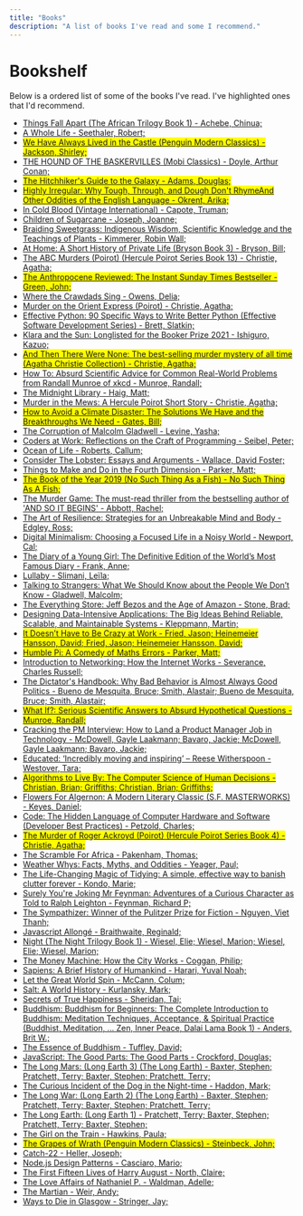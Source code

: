```yaml
---
title: "Books"
description: "A list of books I've read and some I recommend."
---
```

# Bookshelf 

Below is a ordered list of some of the books I've read. I've highlighted ones that I'd recommend.
- <a href='https://read.amazon.co.uk/?asin=B00C7EGV5U' target='blank'>Things Fall Apart (The African Trilogy Book 1) - Achebe, Chinua; </a>
- <a href='https://read.amazon.co.uk/?asin=B00UXKJ1TI' target='blank'>A Whole Life - Seethaler, Robert; </a>
- <mark><a href='https://read.amazon.co.uk/?asin=B002RUA538' target='blank'>We Have Always Lived in the Castle (Penguin Modern Classics) - Jackson, Shirley; </a></mark>
- <a href='https://read.amazon.co.uk/?asin=B07K51TXNT' target='blank'>THE HOUND OF THE BASKERVILLES (Mobi Classics) - Doyle, Arthur Conan; </a>
- <mark><a href='https://read.amazon.co.uk/?asin=B003GK2180' target='blank'>The Hitchhiker's Guide to the Galaxy - Adams, Douglas; </a></mark>
- <mark><a href='https://read.amazon.co.uk/?asin=B095HXZZ81' target='blank'>Highly Irregular: Why Tough, Through, and Dough Don't RhymeAnd Other Oddities of the English Language - Okrent, Arika; </a></mark>
- <a href='https://read.amazon.co.uk/?asin=B000FC1IRM' target='blank'>In Cold Blood (Vintage International) - Capote, Truman; </a>
- <a href='https://read.amazon.co.uk/?asin=B09HJHDDQ2' target='blank'>Children of Sugarcane - Joseph, Joanne; </a>
- <a href='https://read.amazon.co.uk/?asin=B07Z1DZC9D' target='blank'>Braiding Sweetgrass: Indigenous Wisdom, Scientific Knowledge and the Teachings of Plants - Kimmerer, Robin Wall; </a>
- <a href='https://read.amazon.co.uk/?asin=B003NX6Y56' target='blank'>At Home: A Short History of Private Life (Bryson Book 3) - Bryson, Bill; </a>
- <a href='https://read.amazon.co.uk/?asin=B0046RE5CM' target='blank'>The ABC Murders (Poirot) (Hercule Poirot Series Book 13) - Christie, Agatha; </a>
- <mark><a href='https://read.amazon.co.uk/?asin=B08QTNR1M6' target='blank'>The Anthropocene Reviewed: The Instant Sunday Times Bestseller - Green, John; </a></mark>
- <a href='https://read.amazon.co.uk/?asin=B07JZH997Q' target='blank'>Where the Crawdads Sing - Owens, Delia; </a>
- <a href='https://read.amazon.co.uk/?asin=B0046H95PO' target='blank'>Murder on the Orient Express (Poirot) - Christie, Agatha; </a>
- <a href='https://read.amazon.co.uk/?asin=B07ZG18BH3' target='blank'>Effective Python: 90 Specific Ways to Write Better Python (Effective Software Development Series) - Brett, Slatkin; </a>
- <a href='https://read.amazon.co.uk/?asin=B08B8BDLW1' target='blank'>Klara and the Sun: Longlisted for the Booker Prize 2021 - Ishiguro, Kazuo; </a>
- <mark><a href='https://read.amazon.co.uk/?asin=B0046H95RM' target='blank'>And Then There Were None: The best-selling murder mystery of all time (Agatha Christie Collection) - Christie, Agatha; </a></mark>
- <a href='https://read.amazon.co.uk/?asin=B07N68XFDP' target='blank'>How To: Absurd Scientific Advice for Common Real-World Problems from Randall Munroe of xkcd - Munroe, Randall; </a>
- <a href='https://read.amazon.co.uk/?asin=B08543NK7K' target='blank'>The Midnight Library - Haig, Matt; </a>
- <a href='https://read.amazon.co.uk/?asin=B00HPN3HBO' target='blank'>Murder in the Mews: A Hercule Poirot Short Story - Christie, Agatha; </a>
- <mark><a href='https://read.amazon.co.uk/?asin=B07YTNGRCY' target='blank'>How to Avoid a Climate Disaster: The Solutions We Have and the Breakthroughs We Need - Gates, Bill; </a></mark>
- <a href='https://read.amazon.co.uk/?asin=B008VOJGE8' target='blank'>The Corruption of Malcolm Gladwell - Levine, Yasha; </a>
- <a href='https://read.amazon.co.uk/?asin=B00ACC2536' target='blank'>Coders at Work: Reflections on the Craft of Programming - Seibel, Peter; </a>
- <a href='https://read.amazon.co.uk/?asin=B007TB5M24' target='blank'>Ocean of Life - Roberts, Callum; </a>
- <a href='https://read.amazon.co.uk/?asin=B0089YGT5E' target='blank'>Consider The Lobster: Essays and Arguments - Wallace, David Foster; </a>
- <a href='https://read.amazon.co.uk/?asin=B00O2LM3LW' target='blank'>Things to Make and Do in the Fourth Dimension - Parker, Matt; </a>
- <mark><a href='https://read.amazon.co.uk/?asin=B07RJB1P4F' target='blank'>The Book of the Year 2019 (No Such Thing As a Fish) - No Such Thing As A Fish; </a></mark>
- <a href='https://read.amazon.co.uk/?asin=B07T5X5X68' target='blank'>The Murder Game: The must-read thriller from the bestselling author of 'AND SO IT BEGINS' - Abbott, Rachel; </a>
- <a href='https://read.amazon.co.uk/?asin=B07R5ZQ8CX' target='blank'>The Art of Resilience: Strategies for an Unbreakable Mind and Body - Edgley, Ross; </a>
- <a href='https://read.amazon.co.uk/?asin=B07D1G6DTF' target='blank'>Digital Minimalism: Choosing a Focused Life in a Noisy World - Newport, Cal; </a>
- <a href='https://read.amazon.co.uk/?asin=B0055N0FZM' target='blank'>The Diary of a Young Girl: The Definitive Edition of the World’s Most Famous Diary - Frank, Anne; </a>
- <a href='https://read.amazon.co.uk/?asin=B075YHLCCZ' target='blank'>Lullaby - Slimani, Leïla; </a>
- <a href='https://read.amazon.co.uk/?asin=B07NC11JGM' target='blank'>Talking to Strangers: What We Should Know about the People We Don’t Know - Gladwell, Malcolm; </a>
- <a href='https://read.amazon.co.uk/?asin=B00DJ3ITKS' target='blank'>The Everything Store: Jeff Bezos and the Age of Amazon - Stone, Brad; </a>
- <a href='https://read.amazon.co.uk/?asin=B06XPJML5D' target='blank'>Designing Data-Intensive Applications: The Big Ideas Behind Reliable, Scalable, and Maintainable Systems - Kleppmann, Martin; </a>
- <mark><a href='https://read.amazon.co.uk/?asin=B07FQYGWCS' target='blank'>It Doesn’t Have to Be Crazy at Work - Fried, Jason; Heinemeier Hansson, David; Fried, Jason; Heinemeier Hansson, David; </a></mark>
- <mark><a href='https://read.amazon.co.uk/?asin=B07CV5FNCN' target='blank'>Humble Pi: A Comedy of Maths Errors - Parker, Matt; </a></mark>
- <a href='https://read.amazon.co.uk/?asin=B00YD7M92S' target='blank'>Introduction to Networking: How the Internet Works - Severance, Charles Russell; </a>
- <a href='https://read.amazon.co.uk/?asin=B06XBY3XJV' target='blank'>The Dictator's Handbook: Why Bad Behavior is Almost Always Good Politics - Bueno de Mesquita, Bruce; Smith, Alastair; Bueno de Mesquita, Bruce; Smith, Alastair; </a>
- <mark><a href='https://read.amazon.co.uk/kindle-library/manga-wr/B00J379DC2' target='blank'>What If?: Serious Scientific Answers to Absurd Hypothetical Questions - Munroe, Randall; </a></mark>
- <a href='https://read.amazon.co.uk/?asin=B00ISYMUR6' target='blank'>Cracking the PM Interview: How to Land a Product Manager Job in Technology - McDowell, Gayle Laakmann; Bavaro, Jackie; McDowell, Gayle Laakmann; Bavaro, Jackie; </a>
- <a href='https://read.amazon.co.uk/?asin=B07142R12X' target='blank'>Educated: ‘Incredibly moving and inspiring’ – Reese Witherspoon - Westover, Tara; </a>
- <mark><a href='https://read.amazon.co.uk/?asin=B015DLA0LE' target='blank'>Algorithms to Live By: The Computer Science of Human Decisions - Christian, Brian; Griffiths; Christian, Brian; Griffiths; </a></mark>
- <a href='https://read.amazon.co.uk/?asin=B009ZG6YPU' target='blank'>Flowers For Algernon: A Modern Literary Classic (S.F. MASTERWORKS) - Keyes, Daniel; </a>
- <a href='https://read.amazon.co.uk/?asin=B00JDMPOK2' target='blank'>Code: The Hidden Language of Computer Hardware and Software (Developer Best Practices) - Petzold, Charles; </a>
- <mark><a href='https://read.amazon.co.uk/?asin=B0046A9MRW' target='blank'>The Murder of Roger Ackroyd (Poirot) (Hercule Poirot Series Book 4) - Christie, Agatha; </a></mark>
- <a href='https://read.amazon.co.uk/?asin=B013C9QZP4' target='blank'>The Scramble For Africa - Pakenham, Thomas; </a>
- <a href='https://read.amazon.co.uk/?asin=B0030CVPVS' target='blank'>Weather Whys: Facts, Myths, and Oddities - Yeager, Paul; </a>
- <a href='https://read.amazon.co.uk/?asin=B00I0C46BO' target='blank'>The Life-Changing Magic of Tidying: A simple, effective way to banish clutter forever - Kondo, Marie; </a>
- <a href='https://read.amazon.co.uk/?asin=B00MPMWQ8U' target='blank'>Surely You're Joking Mr Feynman: Adventures of a Curious Character as Told to Ralph Leighton - Feynman, Richard P; </a>
- <a href='https://read.amazon.co.uk/?asin=B00X7UHWB0' target='blank'>The Sympathizer: Winner of the Pulitzer Prize for Fiction - Nguyen, Viet Thanh; </a>
- <a href='https://read.amazon.co.uk/?asin=B00FLKRCVO' target='blank'>Javascript Allongé - Braithwaite, Reginald; </a>
- <a href='https://read.amazon.co.uk/?asin=B007TQ9PK4' target='blank'>Night (The Night Trilogy Book 1) - Wiesel, Elie; Wiesel, Marion; Wiesel, Elie; Wiesel, Marion; </a>
- <a href='https://read.amazon.co.uk/?asin=B002RI9BJE' target='blank'>The Money Machine: How the City Works - Coggan, Philip; </a>
- <a href='https://read.amazon.co.uk/?asin=B00K7ED54M' target='blank'>Sapiens: A Brief History of Humankind - Harari, Yuval Noah; </a>
- <a href='https://read.amazon.co.uk/?asin=B00332CWLW' target='blank'>Let the Great World Spin - McCann, Colum; </a>
- <a href='https://read.amazon.co.uk/?asin=B005NHN1A6' target='blank'>Salt: A World History - Kurlansky, Mark; </a>
- <a href='https://read.amazon.co.uk/?asin=B006NKAPYM' target='blank'>Secrets of True Happiness - Sheridan, Tai; </a>
- <a href='https://read.amazon.co.uk/?asin=B01742FHIQ' target='blank'>Buddhism: Buddhism for Beginners: The Complete Introduction to Buddhism: Meditation Techniques, Acceptance, & Spiritual Practice (Buddhist, Meditation, ... Zen, Inner Peace, Dalai Lama Book 1) - Anders, Brit W.; </a>
- <a href='https://read.amazon.co.uk/?asin=B0057H0HTU' target='blank'>The Essence of Buddhism - Tuffley, David; </a>
- <a href='https://read.amazon.co.uk/?asin=B0026OR2ZY' target='blank'>JavaScript: The Good Parts: The Good Parts - Crockford, Douglas; </a>
- <a href='https://read.amazon.co.uk/?asin=B00IJZZGP2' target='blank'>The Long Mars: (Long Earth 3) (The Long Earth) - Baxter, Stephen; Pratchett, Terry; Baxter, Stephen; Pratchett, Terry; </a>
- <a href='https://read.amazon.co.uk/?asin=B0031R5K8G' target='blank'>The Curious Incident of the Dog in the Night-time - Haddon, Mark; </a>
- <a href='https://read.amazon.co.uk/?asin=B00CJEG0H2' target='blank'>The Long War: (Long Earth 2) (The Long Earth) - Baxter, Stephen; Pratchett, Terry; Baxter, Stephen; Pratchett, Terry; </a>
- <a href='https://read.amazon.co.uk/?asin=B0073E4FTI' target='blank'>The Long Earth: (Long Earth 1) - Pratchett, Terry; Baxter, Stephen; Pratchett, Terry; Baxter, Stephen; </a>
- <a href='https://read.amazon.co.uk/?asin=B00NOPQU2K' target='blank'>The Girl on the Train - Hawkins, Paula; </a>
- <mark><a href='https://read.amazon.co.uk/?asin=B002RI9X8S' target='blank'>The Grapes of Wrath (Penguin Modern Classics) - Steinbeck, John; </a></mark>
- <a href='https://read.amazon.co.uk/?asin=B0050OMJIW' target='blank'>Catch-22 - Heller, Joseph; </a>
- <a href='https://read.amazon.co.uk/?asin=B00RP13D24' target='blank'>Node.js Design Patterns - Casciaro, Mario; </a>
- <a href='https://read.amazon.co.uk/?asin=B00DI7HLDG' target='blank'>The First Fifteen Lives of Harry August - North, Claire; </a>
- <a href='https://read.amazon.co.uk/?asin=B00CQ1DCEC' target='blank'>The Love Affairs of Nathaniel P. - Waldman, Adelle; </a>
- <a href='https://read.amazon.co.uk/?asin=B00FAXJHCY' target='blank'>The Martian - Weir, Andy; </a>
- <a href='https://read.amazon.co.uk/?asin=B00QKUW8TU' target='blank'>Ways to Die in Glasgow - Stringer, Jay; </a>
